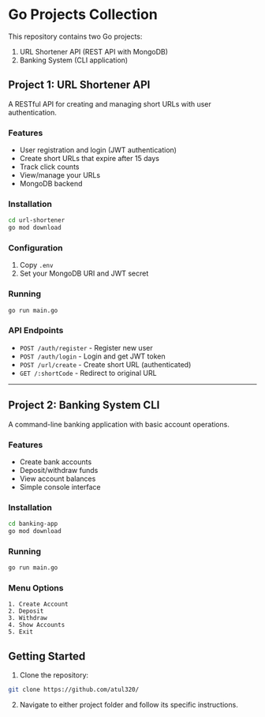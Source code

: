 # Go Projects Collection

This repository contains two Go projects:
1. URL Shortener API (REST API with MongoDB)
2. Banking System (CLI application)

## Project 1: URL Shortener API

A RESTful API for creating and managing short URLs with user authentication.

### Features
- User registration and login (JWT authentication)
- Create short URLs that expire after 15 days
- Track click counts
- View/manage your URLs
- MongoDB backend

### Installation
```bash
cd url-shortener
go mod download
```

### Configuration
1. Copy  `.env`
2. Set your MongoDB URI and JWT secret

### Running
```bash
go run main.go
```

### API Endpoints
- `POST /auth/register` - Register new user
- `POST /auth/login` - Login and get JWT token
- `POST /url/create` - Create short URL (authenticated)
- `GET /:shortCode` - Redirect to original URL

---

## Project 2: Banking System CLI

A command-line banking application with basic account operations.

### Features
- Create bank accounts
- Deposit/withdraw funds
- View account balances
- Simple console interface

### Installation
```bash
cd banking-app
go mod download
```

### Running
```bash
go run main.go
```

### Menu Options
```
1. Create Account
2. Deposit 
3. Withdraw
4. Show Accounts
5. Exit
```

## Getting Started

1. Clone the repository:
```bash
git clone https://github.com/atul320/
```

2. Navigate to either project folder and follow its specific instructions.


